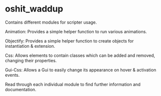 # oshit_waddup

Contains different modules for scripter usage.

Animation:  Provides a simple helper function to run various animations.

Objectify:  Provides a simple helper function to create objects for instantiation & extension.

Css:        Allows elements to contain classes which can be added and removed, changing their properties.

Gui-Css:    Allows a Gui to easily change its appearance on hover & activation events.


Read through each individual module to find further information and documentation.
